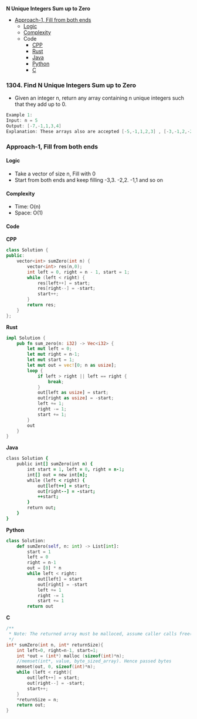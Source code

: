 **N Unique Integers Sum up to Zero**
- [Approach-1, Fill from both ends](#a1)
  - [Logic](#l)
  - [Complexity](#com)
  - Code
    - [CPP](#cpp)
    - [Rust](#r)
    - [Java](#j)
    - [Python](#p)
    - [C](#c)

### 1304. Find N Unique Integers Sum up to Zero
- Given an integer n, return any array containing n unique integers such that they add up to 0.
```c
Example 1:
Input: n = 5
Output: [-7,-1,1,3,4]
Explanation: These arrays also are accepted [-5,-1,1,2,3] , [-3,-1,2,-2,4], [-2,-1,0,1,2]
```

<a name=a1></a>
### Approach-1, Fill from both ends
#### Logic
- Take a vector of size n, Fill with 0
- Start from both ends and keep filling -3,3. -2,2. -1,1 and so on
<a name=com></a>
#### Complexity
- Time: O(n)
- Space: O(1)
#### Code
<a name=cpp></a>
**CPP**
```cpp
class Solution {
public:
    vector<int> sumZero(int n) {
        vector<int> res(n,0);
        int left = 0, right = n - 1, start = 1;
        while (left < right) {
            res[left++] = start;
            res[right--] = -start;
            start++;
        }
        return res;
    }
};
```
<a name=r></a>
**Rust**
```rs
impl Solution {
    pub fn sum_zero(n: i32) -> Vec<i32> {
        let mut left = 0;
        let mut right = n-1;
        let mut start = 1;
        let mut out = vec![0; n as usize];
        loop {
            if left > right || left == right {
                break;
            }
            out[left as usize] = start;
            out[right as usize] = -start;
            left += 1;
            right -= 1;
            start += 1;
        }
        out
    }
}
```
<a name=j></a>
**Java**
```j
class Solution {
    public int[] sumZero(int n) {
        int start = 1, left = 0, right = n-1;
        int[] out = new int[n];
        while (left < right) {
            out[left++] = start;
            out[right--] = -start;
            ++start;
        }
        return out;
    }
}
```
<a name=p></a>
**Python**
```py
class Solution:
    def sumZero(self, n: int) -> List[int]:
        start = 1
        left = 0
        right = n-1
        out = [0] * n
        while left < right:
            out[left] = start
            out[right] = -start
            left += 1
            right -= 1
            start += 1
        return out
```
<a name=c></a>
**C**
```c
/**
 * Note: The returned array must be malloced, assume caller calls free().
 */
int* sumZero(int n, int* returnSize){
    int left=0, right=n-1, start=1;
    int *out = (int*) malloc (sizeof(int)*n);
    //memset(int*, value, byte_sized_array). Hence passed bytes
    memset(out, 0, sizeof(int)*n);
    while (left < right){
        out[left++] = start;
        out[right--] = -start;
        start++;
    }
    *returnSize = n;
    return out;
}
```
